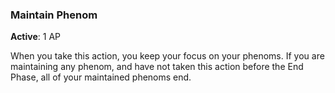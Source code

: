 ### Maintain Phenom
**Active**: 1 AP

When you take this action, you keep your focus on your phenoms. If you are maintaining any phenom, and have not taken this action before the End Phase, all of your maintained phenoms end.